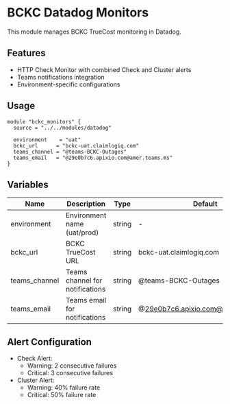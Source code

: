 # BCKC Datadog Monitors

This module manages BCKC TrueCost monitoring in Datadog.

## Features
- HTTP Check Monitor with combined Check and Cluster alerts
- Teams notifications integration
- Environment-specific configurations

## Usage
```hcl
module "bckc_monitors" {
  source = "../../modules/datadog"

  environment    = "uat"
  bckc_url      = "bckc-uat.claimlogiq.com"
  teams_channel = "@teams-BCKC-Outages"
  teams_email   = "@29e0b7c6.apixio.com@amer.teams.ms"
}
```

## Variables
| Name | Description | Type | Default |
|------|-------------|------|---------|
| environment | Environment name (uat/prod) | string | - |
| bckc_url | BCKC TrueCost URL | string | bckc-uat.claimlogiq.com |
| teams_channel | Teams channel for notifications | string | @teams-BCKC-Outages |
| teams_email | Teams email for notifications | string | @29e0b7c6.apixio.com@amer.teams.ms |

## Alert Configuration
- Check Alert:
  - Warning: 2 consecutive failures
  - Critical: 3 consecutive failures
- Cluster Alert:
  - Warning: 40% failure rate
  - Critical: 50% failure rate
